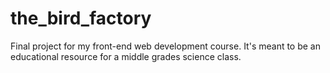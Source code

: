 # the_bird_factory
Final project for my front-end web development course. It's meant to be an educational resource for a middle grades science class.
